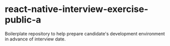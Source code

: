 # react-native-interview-exercise-public-a
Boilerplate repository to help prepare candidate's development environment in advance of interview date.
